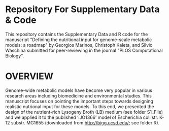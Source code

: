 # Repository For Supplementary Data & Code
This repository contains the Supplementary Data and R code for the manuscript "Defining the nutritional input for genome-scale metabolic models: a roadmap" by Georgios Marinos, Christoph Kaleta, and Silvio Waschina submitted for peer-reviewing in the journal "PLOS Computational Biology".


OVERVIEW
========

Genome-wide metabolic models have become very popular in various research areas including biomedicine and environmental studies. This manuscript focuses on pointing the important steps towards designing realistic nutrional input for these models. To this end, we presented the design of the nutrient-rich Lysogeny Broth (LB) medium (see folder S1_File) and we applied it to the published ‘iJO1366’ model of Escherichia coli str. K-12 substr. MG1655 (downloaded from http://bigg.ucsd.edu/; see folder R).  


